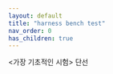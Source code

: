 ```yaml
---
layout: default
title: "harness bench test"
nav_order: 0
has_children: true
---
```


<가장 기초적인 시험>
단선